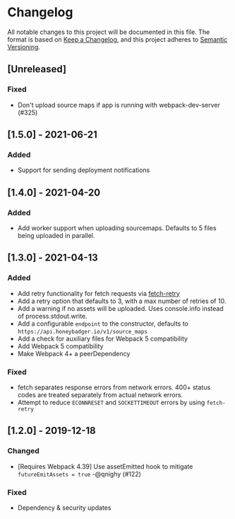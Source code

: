 # Changelog
All notable changes to this project will be documented in this file.
The format is based on [Keep a Changelog](https://keepachangelog.com/en/1.0.0/),
and this project adheres to [Semantic Versioning](https://semver.org/spec/v2.0.0.html).

## [Unreleased]
### Fixed
- Don't upload source maps if app is running with webpack-dev-server (#325)

## [1.5.0] - 2021-06-21
### Added
- Support for sending deployment notifications

## [1.4.0] - 2021-04-20
### Added
- Add worker support when uploading sourcemaps. Defaults to 5 files
  being uploaded in parallel.

## [1.3.0] - 2021-04-13
### Added
- Add retry functionality for fetch requests via
  [fetch-retry](https://github.com/vercel/fetch-retry)
- Add a retry option that defaults to 3, with a max number of retries
  of 10.
- Add a warning if no assets will be uploaded. Uses console.info instead
  of process.stdout.write.
- Add a configurable `endpoint` to the constructor, defaults to
  `https://api.honeybadger.io/v1/source_maps`
- Add a check for auxiliary files for Webpack 5 compatibility
- Add Webpack 5 compatibility
- Make Webpack 4+ a peerDependency

### Fixed
- fetch separates response errors from network errors.
  400+ status codes are treated separately from actual network errors.
- Attempt to reduce `ECONNRESET` and `SOCKETTIMEOUT` errors by
  using `fetch-retry`

## [1.2.0] - 2019-12-18
### Changed
- [Requires Webpack 4.39] Use assetEmitted hook to mitigate `futureEmitAssets = true` -@qnighy (#122)

### Fixed
- Dependency & security updates
